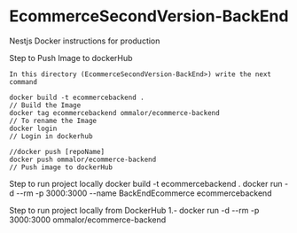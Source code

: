 # EcommerceSecondVersion-BackEnd
Nestjs
Docker instructions for production

Step to Push Image to dockerHub

    In this directory (EcommerceSecondVersion-BackEnd>) write the next command 

    docker build -t ecommercebackend .                                          // Build the Image
    docker tag ecommercebackend ommalor/ecommerce-backend                       // To rename the Image
    docker login                                                                // Login in dockerhub
    
    //docker push [repoName]                                                   
    docker push ommalor/ecommerce-backend                                       // Push image to dockerHub 


Step to run project locally
    docker build -t ecommercebackend . 
    docker run -d --rm -p 3000:3000 --name BackEndEcommerce ecommercebackend


Step to run project locally from DockerHub
    1.- docker run -d --rm -p 3000:3000 ommalor/ecommerce-backend